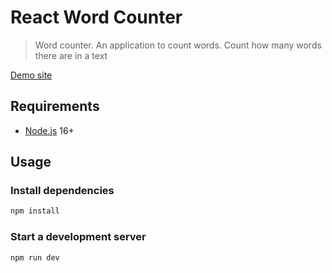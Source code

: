 # React Word Counter

>Word counter. An application to count words. Count how many words there are in a text

[Demo site](https://react-word-counter.pages.dev)

## Requirements

* [Node.js](https://nodejs.org/) 16+

## Usage

### Install dependencies

```bash
npm install
```

### Start a development server

```bash
npm run dev
```
